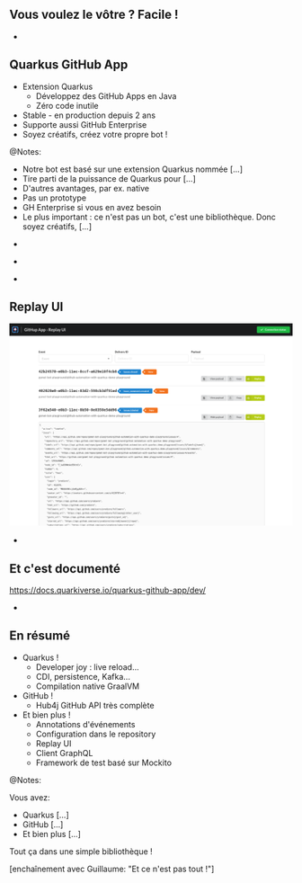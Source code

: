 ## Vous voulez le vôtre ? Facile !

-

## Quarkus GitHub App

* Extension Quarkus
  * Développez des GitHub Apps en Java
  * Zéro code inutile
* Stable - en production depuis 2 ans
* Supporte aussi GitHub Enterprise
* Soyez créatifs, créez votre propre bot !

@Notes:

* Notre bot est basé sur une extension Quarkus nommée  [...]
* Tire parti de la puissance de Quarkus pour [...]
* D'autres avantages, par ex. native
* Pas un prototype
* GH Enterprise si vous en avez besoin
* Le plus important : ce n'est pas un bot, c'est une bibliothèque.
  Donc soyez créatifs, [...]

-

<!-- .element data-background="images/tweet-close-osgi-tickets.png" data-background-size="auto" -->

-

<!-- .element data-background="images/github-automation-with-quarkus-demo-time.svg" data-background-size="contain" -->

-

<!-- .element data-visibility="hidden" -->

## Replay UI

![](images/replay-ui.png)

-

## Et c'est documenté

https://docs.quarkiverse.io/quarkus-github-app/dev/

-

## En résumé

* Quarkus !
  * Developer joy : live reload...
  * CDI, persistence, Kafka...
  * Compilation native GraalVM
* GitHub !
  * Hub4j GitHub API très complète
* Et bien plus !
  * Annotations d'événements
  * Configuration dans le repository
  * Replay UI
  * Client GraphQL
  * Framework de test basé sur Mockito

@Notes:

Vous avez:

* Quarkus [...]
* GitHub [...]
* Et bien plus [...]

Tout ça dans une simple bibliothèque !

\[enchaînement avec Guillaume: "Et ce n'est pas tout !"]